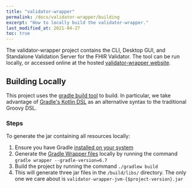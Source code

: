 ```yaml
---
title: "validator-wrapper"
permalink: /docs/validator-wrapper/building
excerpt: "How to locally build the validator-wrapper."
last_modified_at: 2021-04-27
toc: true
---
```


The validator-wrapper project contains the CLI, Desktop GUI, and Standalone Validation Server for the FHIR Validator. The tool can be run locally, or accessed online at the hosted [validator-wrapper website][Link-ValidatorWrapperWeb].

## Building Locally
This project uses the [gradle build tool][Link-GradleWebpage] to build. In particular, we take advantage of
[Gradle's Kotlin DSL][Link-GradleKotlinDSLPrimer] as an alternative syntax to the traditional Groovy DSL.

### Steps
To generate the jar containing all resources locally:
1. Ensure you have Gradle [installed on your system][Link-GradleInstall]
2. Generate the [Gradle Wrapper files][Link-GradleWrapper] locally by running the command `gradle wrapper --gradle-version=6.7`
3. Build the project by running the command `./gradlew build`
4. This will generate three jar files in the `/build/libs/` directory. The only one we care about is
   `validator-wrapper-jvm-{$project-version}.jar`


[Link-ValidatorWrapperWeb]: https://validator.fhir.org/
[Link-GradleWebpage]: https://gradle.org/
[Link-GradleKotlinDSLPrimer]: https://docs.gradle.org/current/userguide/kotlin_dsl.html
[Link-GradleInstall]: https://gradle.org/install/
[Link-GradleWrapper]: https://docs.gradle.org/current/userguide/gradle_wrapper.html
